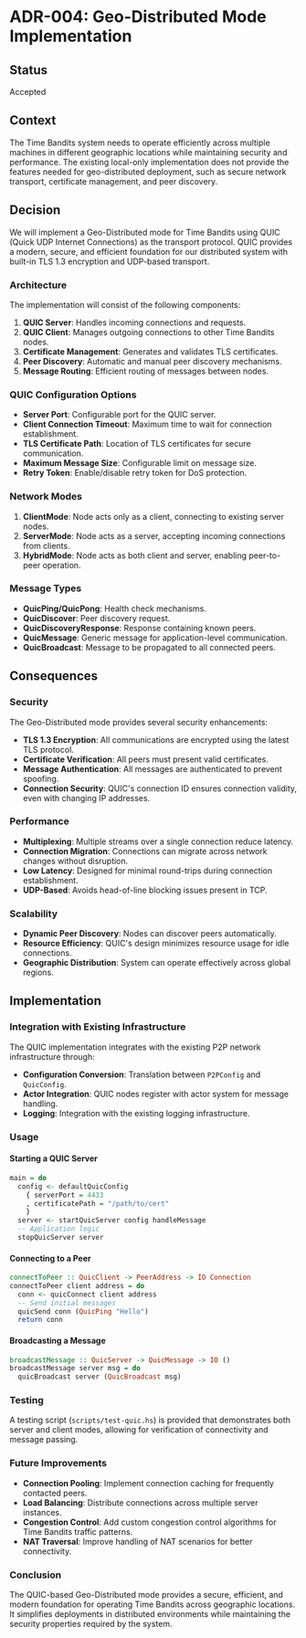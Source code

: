 # ADR-004: Geo-Distributed Mode Implementation

## Status

Accepted

## Context

The Time Bandits system needs to operate efficiently across multiple machines in different geographic locations while maintaining security and performance. The existing local-only implementation does not provide the features needed for geo-distributed deployment, such as secure network transport, certificate management, and peer discovery.

## Decision

We will implement a Geo-Distributed mode for Time Bandits using QUIC (Quick UDP Internet Connections) as the transport protocol. QUIC provides a modern, secure, and efficient foundation for our distributed system with built-in TLS 1.3 encryption and UDP-based transport.

### Architecture

The implementation will consist of the following components:

1. **QUIC Server**: Handles incoming connections and requests.
2. **QUIC Client**: Manages outgoing connections to other Time Bandits nodes.
3. **Certificate Management**: Generates and validates TLS certificates.
4. **Peer Discovery**: Automatic and manual peer discovery mechanisms.
5. **Message Routing**: Efficient routing of messages between nodes.

### QUIC Configuration Options

- **Server Port**: Configurable port for the QUIC server.
- **Client Connection Timeout**: Maximum time to wait for connection establishment.
- **TLS Certificate Path**: Location of TLS certificates for secure communication.
- **Maximum Message Size**: Configurable limit on message size.
- **Retry Token**: Enable/disable retry token for DoS protection.

### Network Modes

1. **ClientMode**: Node acts only as a client, connecting to existing server nodes.
2. **ServerMode**: Node acts as a server, accepting incoming connections from clients.
3. **HybridMode**: Node acts as both client and server, enabling peer-to-peer operation.

### Message Types

- **QuicPing/QuicPong**: Health check mechanisms.
- **QuicDiscover**: Peer discovery request.
- **QuicDiscoveryResponse**: Response containing known peers.
- **QuicMessage**: Generic message for application-level communication.
- **QuicBroadcast**: Message to be propagated to all connected peers.

## Consequences

### Security

The Geo-Distributed mode provides several security enhancements:

- **TLS 1.3 Encryption**: All communications are encrypted using the latest TLS protocol.
- **Certificate Verification**: All peers must present valid certificates.
- **Message Authentication**: All messages are authenticated to prevent spoofing.
- **Connection Security**: QUIC's connection ID ensures connection validity, even with changing IP addresses.

### Performance

- **Multiplexing**: Multiple streams over a single connection reduce latency.
- **Connection Migration**: Connections can migrate across network changes without disruption.
- **Low Latency**: Designed for minimal round-trips during connection establishment.
- **UDP-Based**: Avoids head-of-line blocking issues present in TCP.

### Scalability

- **Dynamic Peer Discovery**: Nodes can discover peers automatically.
- **Resource Efficiency**: QUIC's design minimizes resource usage for idle connections.
- **Geographic Distribution**: System can operate effectively across global regions.

## Implementation

### Integration with Existing Infrastructure

The QUIC implementation integrates with the existing P2P network infrastructure through:

- **Configuration Conversion**: Translation between `P2PConfig` and `QuicConfig`.
- **Actor Integration**: QUIC nodes register with actor system for message handling.
- **Logging**: Integration with the existing logging infrastructure.

### Usage

#### Starting a QUIC Server

```haskell
main = do
  config <- defaultQuicConfig
    { serverPort = 4433
    , certificatePath = "/path/to/cert"
    }
  server <- startQuicServer config handleMessage
  -- Application logic
  stopQuicServer server
```

#### Connecting to a Peer

```haskell
connectToPeer :: QuicClient -> PeerAddress -> IO Connection
connectToPeer client address = do
  conn <- quicConnect client address
  -- Send initial messages
  quicSend conn (QuicPing "Hello")
  return conn
```

#### Broadcasting a Message

```haskell
broadcastMessage :: QuicServer -> QuicMessage -> IO ()
broadcastMessage server msg = do
  quicBroadcast server (QuicBroadcast msg)
```

### Testing

A testing script (`scripts/test-quic.hs`) is provided that demonstrates both server and client modes, allowing for verification of connectivity and message passing.

### Future Improvements

- **Connection Pooling**: Implement connection caching for frequently contacted peers.
- **Load Balancing**: Distribute connections across multiple server instances.
- **Congestion Control**: Add custom congestion control algorithms for Time Bandits traffic patterns.
- **NAT Traversal**: Improve handling of NAT scenarios for better connectivity.

### Conclusion

The QUIC-based Geo-Distributed mode provides a secure, efficient, and modern foundation for operating Time Bandits across geographic locations. It simplifies deployments in distributed environments while maintaining the security properties required by the system. 